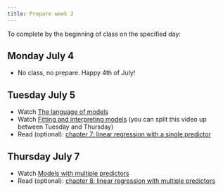 ```yaml
---
title: Prepare week 2
---
```


To complete by the beginning of class on the specified day:

## Monday July 4 

- No class, no prepare. Happy 4th of July!

## Tuesday July 5

- Watch [The language of models](https://www.youtube.com/watch?v=MWkkvDopBKc)
- Watch [Fitting and interpreting models](https://www.youtube.com/watch?v=69U92Q3pwnA) (you can split this video up between Tuesday and Thursday)
- Read (optional): [chapter 7: linear regression with a single predictor](https://openintro-ims.netlify.app/index.html)

## Thursday July 7

- Watch [Models with multiple predictors](https://www.youtube.com/watch?v=mjkNabD4oi4)
- Read (optional): [chapter 8: linear regression with multiple predictors](https://openintro-ims.netlify.app/index.html)
